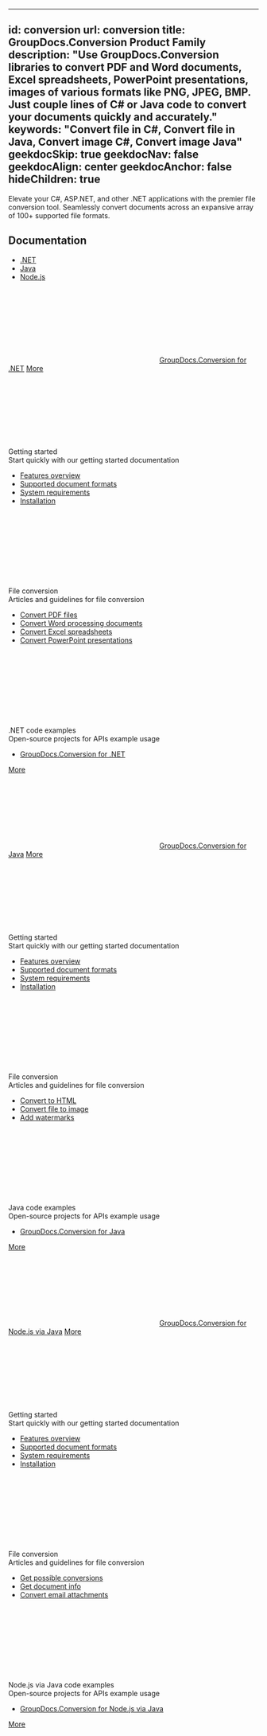 
---
id: conversion
url: conversion
title: GroupDocs.Conversion Product Family
description: "Use GroupDocs.Conversion libraries to convert PDF and Word documents, Excel spreadsheets, PowerPoint presentations, images of various formats like PNG, JPEG, BMP.
Just couple lines of C# or Java code to convert your documents quickly and accurately."
keywords: "Convert file in C#, Convert file in Java, Convert image C#, Convert image Java" 
geekdocSkip: true
geekdocNav: false
geekdocAlign: center
geekdocAnchor: false
hideChildren: true
---

<div class="gdoc-list-descr">
Elevate your C#, ASP.NET, and other .NET applications with the premier file conversion tool. Seamlessly convert documents across an expansive array of 100+ supported file formats.
</div>

<h2 class="gdoc-product-title">Documentation</h2>

<div class="gdoc-platform-links">
    <ul >
        <li><a href="#conversion_net">.NET</a></li>
        <li><a href="#conversion_java">Java</a></li>
        <li><a href="#conversion_nodejs-java">Node.js</a></li>
    </ul>
</div>


<div class="gdoc-platforms">
<div class="gdoc-platform">
     <a id="conversion_net"></a>
        <div class="gdoc-platform__header">
            <svg class="gdoc-platform__header-icon"><use xlink:href="/img/groupdocs-stack.svg#net"></use></svg>
            <a class="gdoc-platform__header-title"  href='/conversion/net/'>GroupDocs.Conversion for .NET</a>
            <a class="gdoc-platform__header-btn"  href='/conversion/net/'>More</a>
        </div>
        <div class="gdoc-platform__cols">
            <div class="gdoc-platform__col">
                <div class="gdoc-platform__col-title">
                <svg class="gdoc-platform__col-icon"><use xlink:href="/img/groupdocs-stack.svg#time"></use></svg>
                <div>Getting started</div></div>
                <div class="gdoc-platform__col-descr">Start quickly with our getting started documentation</div>
                <ul class="gdoc-platform__col-links">
                    <li> <a href='/conversion/net/features-overview/'>Features overview</a></li>
                    <li> <a href='/conversion/net/supported-file-formats/'>Supported document formats</a></li>
                    <li> <a href='/conversion/net/system-requirements/'>System requirements</a></li>
                    <li> <a href='/conversion/net/installation/'>Installation</a></li>
                </ul>
            </div>
            <div class="gdoc-platform__col">
                    <div class="gdoc-platform__col-title">
                    <svg class="gdoc-platform__col-icon"><use xlink:href="/img/groupdocs-stack.svg#document"></use></svg>
                    <div>File conversion</div></div>
                    <div class="gdoc-platform__col-descr">Articles and guidelines for file conversion</div>
                    <ul class="gdoc-platform__col-links">
                        <li> <a href='/conversion/net/convert/pdf/'>Convert PDF files</a></li>
                        <li> <a href='/conversion/net/convert/wordprocessing/'>Convert Word processing documents</a></li>
                        <li> <a href='/conversion/net/convert/spreadsheet/'>Convert Excel spreadsheets</a></li>
                        <li> <a href='/conversion/net/convert/presentation/'>Convert PowerPoint presentations</a></li>
                    </ul>
                    </div>
            <div class="gdoc-platform__col">
                    <div class="gdoc-platform__col-title">
                    <svg class="gdoc-platform__col-icon"><use xlink:href="/img/groupdocs-stack.svg#git-big"></use></svg>
                    <div>.NET code examples</div></div>
                    <div class="gdoc-platform__col-descr">Open-source projects for APIs example usage</div>
                    <ul class="gdoc-platform__col-links gdoc-platform__col-links--alt">
                    <li> <a href='https://github.com/groupdocs-conversion/GroupDocs.Conversion-for-.NET'>GroupDocs.Conversion for .NET</a></li>                   
                    </ul>
            </div>
        </div>
        <div class="gdoc-platform__footer">
            <a class="gdoc-platform__footer-btn"  href='/conversion/net/'>More</a>
        </div>
    </div>
    <div class="gdoc-platform">
    <a id="conversion_java"></a>
        <div class="gdoc-platform__header">
            <svg class="gdoc-platform__header-icon"><use xlink:href="/img/groupdocs-stack.svg#java"></use></svg>
            <a class="gdoc-platform__header-title"  href='/conversion/java/'>GroupDocs.Conversion for Java</a>
            <a class="gdoc-platform__header-btn"  href='/conversion/java/'>More</a>
        </div>
        <div class="gdoc-platform__cols">
            <div class="gdoc-platform__col">
                <div class="gdoc-platform__col-title">
                <svg class="gdoc-platform__col-icon"><use xlink:href="/img/groupdocs-stack.svg#time"></use></svg>
                <div>Getting started</div></div>
                <div class="gdoc-platform__col-descr">Start quickly with our getting started documentation</div>
                <ul class="gdoc-platform__col-links">
                    <li> <a href='/conversion/java/features-overview/'>Features overview</a></li>
                    <li> <a href='/conversion/java/supported-file-formats/'>Supported document formats</a></li>
                    <li> <a href='/conversion/java/system-requirements/'>System requirements</a></li>
                    <li> <a href='/conversion/java/installation/'>Installation</a></li>
                </ul>
            </div>
            <div class="gdoc-platform__col">
                    <div class="gdoc-platform__col-title">
                    <svg class="gdoc-platform__col-icon"><use xlink:href="/img/groupdocs-stack.svg#document"></use></svg>
                    <div>File conversion</div></div>
                    <div class="gdoc-platform__col-descr">Articles and guidelines for file conversion</div>
                    <ul class="gdoc-platform__col-links">
                        <li> <a href='/conversion/java/convert-to-html-with-advanced-options/'>Convert to HTML</a></li>
                        <li> <a href='/conversion/java/convert-to-image-with-advanced-options/'>Convert file to image</a></li>
                        <li> <a href='/conversion/java/add-watermark/'>Add watermarks</a></li>
                    </ul>
                    </div>
            <div class="gdoc-platform__col">
                    <div class="gdoc-platform__col-title">
                    <svg class="gdoc-platform__col-icon"><use xlink:href="/img/groupdocs-stack.svg#git-big"></use></svg>
                    <div>Java code examples</div></div>
                    <div class="gdoc-platform__col-descr">Open-source projects for APIs example usage</div>
                    <ul class="gdoc-platform__col-links gdoc-platform__col-links--alt">
                        <li> <a href='https://github.com/groupdocs-conversion/GroupDocs.Conversion-for-Java'>GroupDocs.Conversion for Java</a></li>
                    </ul>
            </div>
        </div>
        <div class="gdoc-platform__footer">
            <a class="gdoc-platform__footer-btn"  href='/conversion/java/'>More</a>
        </div>
    </div>
    <div class="gdoc-platform">
    <a id="conversion_nodejs-java"></a>
        <div class="gdoc-platform__header">
            <svg class="gdoc-platform__header-icon"><use xlink:href="/img/groupdocs-stack.svg#nodejs"></use></svg>
            <a class="gdoc-platform__header-title"  href='/conversion/nodejs-java/'>GroupDocs.Conversion for Node.js via Java</a>
            <a class="gdoc-platform__header-btn"  href='/conversion/nodejs-java/'>More</a>
        </div>
        <div class="gdoc-platform__cols">
            <div class="gdoc-platform__col">
                <div class="gdoc-platform__col-title">
                <svg class="gdoc-platform__col-icon"><use xlink:href="/img/groupdocs-stack.svg#time"></use></svg>
                <div>Getting started</div></div>
                <div class="gdoc-platform__col-descr">Start quickly with our getting started documentation</div>
                <ul class="gdoc-platform__col-links">
                    <li> <a href='/conversion/nodejs-java/features-overview/'>Features overview</a></li>
                    <li> <a href='/conversion/nodejs-java/supported-file-formats/'>Supported document formats</a></li>
                    <li> <a href='/conversion/nodejs-java/system-requirements/'>System requirements</a></li>
                    <li> <a href='/conversion/nodejs-java/installation/'>Installation</a></li>
                </ul>
            </div>
            <div class="gdoc-platform__col">
                    <div class="gdoc-platform__col-title">
                    <svg class="gdoc-platform__col-icon"><use xlink:href="/img/groupdocs-stack.svg#document"></use></svg>
                    <div>File conversion</div></div>
                    <div class="gdoc-platform__col-descr">Articles and guidelines for file conversion</div>
                    <ul class="gdoc-platform__col-links">
                <li> <a href='/conversion/nodejs-java/get-possible-conversions/'>Get possible conversions</a></li>
                    <li> <a href='/conversion/nodejs-java/get-document-info/'>Get document info</a></li>
                    <li> <a href='/conversion/nodejs-java/convert-each-email-attachment-to-different-format/'>Convert email attachments</a></li>
                    </ul>
                    </div>
            <div class="gdoc-platform__col">
                    <div class="gdoc-platform__col-title">
                    <svg class="gdoc-platform__col-icon"><use xlink:href="/img/groupdocs-stack.svg#git-big"></use></svg>
                    <div>Node.js via Java code examples</div></div>
                    <div class="gdoc-platform__col-descr">Open-source projects for APIs example usage</div>
                    <ul class="gdoc-platform__col-links gdoc-platform__col-links--alt">
                    <li> <a href='https://github.com/groupdocs-conversion/GroupDocs.Conversion-for-Node.js-via-Java'>GroupDocs.Conversion for Node.js via Java</a></li>
                    </ul>
            </div>
        </div>
        <div class="gdoc-platform__footer">
            <a class="gdoc-platform__footer-btn"  href='/conversion/nodejs-java/'>More</a>
        </div>
    </div>

</div>